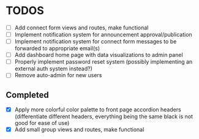 # TODOS  
- [ ] Add connect form views and routes, make functional  
- [ ] Implement notification system for announcement approval/publication  
- [ ] Implement notification system for connect form messages to be forwarded to appropriate email(s)  
- [ ] Add dashboard home page with data visualizations to admin panel  
- [ ] Properly implement password reset system (possibly implementing an external auth system instead?)  
- [ ] Remove auto-admin for new users  

## Completed  
- [x] Apply more colorful color palette to front page accordion headers (differentiate different headers, everything being the same black is not good for ease of use)  
- [x] Add small group views and routes, make functional  